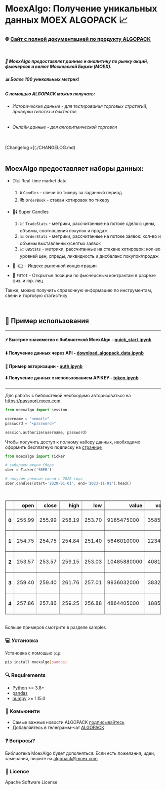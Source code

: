 # MoexAlgo: Получение уникальных данных MOEX ALGOPACK 📈

### 🌐 [Сайт с полной документацией по продукту ALGOPACK](https://moexalgo.github.io/)

<br>

##### 🚀 MoexAlgo предоставляет данные и аналитику по рынку акций, фьючерсов и валют Московской Биржи (MOEX). 

##### 📊 Более 100 уникальных метрик!

##### С помощью ALGOPACK можно получать:
- ###### Исторические данные - для тестирования торговых стратегий, проверки гипотез и бэктестов
- ###### Онлайн данные - для алгоритмической торговли



<br>
[Changelog »](./CHANGELOG.md)
<br><br>

## MoexAlgo предоставляет наборы данных:

* ⏰📊 Real-time market data 
  1. 🕯️ `Candles` - свечи по тикеру за заданный период
  2. 📚 `OrderBook` - стакан котировок по тикеру

* 🚀🕯️ Super Candles
  1.  💹 `TradeStats` - метрики, рассчитанные на потоке сделок: цены, объемы, соотношения покупок и продаж
  2.  📊 `OrderStats` - метрики, рассчитанные на потоке заявок: кол-во и объемы выставленных/снятых заявок
  3.   📈 `OBStats` - метрики, рассчитанные на стакане котировок: кол-во уровней цен, спреды, ликвидность и дисбаланс покупок/продаж
* 🎯 `HI2` - Индекс рыночной концентрации 
* 💼 `FUTOI` - Открытые позиции по фьючерсным контрактам в разрезе физ. и юр. лиц 

Также, можно получить справочную информацию по инструментам, свечи и торговую статистику

<br>

## 🚀 Пример использования

<hr>

#### ⚡️ Быстрое знакомство с библиотекой MoexAlgo - [quick_start.ipynb](./samples/quick_start.ipynb)

#### ⬇️ Получение данных через API - [download_algopack_data.ipynb](./samples/download_algopack_data.ipynb)

#### 🔐 Пример авторизации - [auth.ipynb](./samples/auth.ipynb)

#### ⬇️ Получение данных c использованием APIКЕУ - [token.ipynb](./samples/token.ipynb)
<hr>

Для работы с библиотекой необходимо авторизоваться на https://passport.moex.com

```python
from moexalgo import session

username = "<email>"
password = "<password>"

session.authorize(username, password)

```

Чтобы получить доступ к полному набору данных, необходимо оформить бесплатную подписку на [странице](https://www.moex.com/ru/analyticalproducts?futoi) 

```python
from moexalgo import Ticker

# выбираем акции Сбера
sber = Ticker('SBER')

# получим дневные свечи с 2020 года
sber.candles(start='2020-01-01', end='2023-11-01').head()
```

<br>

<div>
<table border="1" class="dataframe">
  <thead>
    <tr style="text-align: right;">
      <th></th>
      <th>open</th>
      <th>close</th>
      <th>high</th>
      <th>low</th>
      <th>value</th>
      <th>volume</th>
      <th>begin</th>
      <th>end</th>
    </tr>
  </thead>
  <tbody>
    <tr>
      <th>0</th>
      <td>255.99</td>
      <td>255.99</td>
      <td>258.19</td>
      <td>253.70</td>
      <td>9165475000</td>
      <td>35851840</td>
      <td>2020-01-03 09:00:00</td>
      <td>2020-01-03 18:59:59</td>
    </tr>
    <tr>
      <th>1</th>
      <td>254.75</td>
      <td>254.75</td>
      <td>254.84</td>
      <td>251.40</td>
      <td>5646010000</td>
      <td>22348300</td>
      <td>2020-01-06 09:00:00</td>
      <td>2020-01-06 18:59:59</td>
    </tr>
    <tr>
      <th>2</th>
      <td>253.57</td>
      <td>253.57</td>
      <td>259.15</td>
      <td>253.03</td>
      <td>10485880000</td>
      <td>40817240</td>
      <td>2020-01-08 09:00:00</td>
      <td>2020-01-08 18:59:59</td>
    </tr>
    <tr>
      <th>3</th>
      <td>259.40</td>
      <td>259.40</td>
      <td>261.76</td>
      <td>257.01</td>
      <td>9936032000</td>
      <td>38329020</td>
      <td>2020-01-09 09:00:00</td>
      <td>2020-01-09 18:59:59</td>
    </tr>
    <tr>
      <th>4</th>
      <td>257.86</td>
      <td>257.86</td>
      <td>259.25</td>
      <td>256.88</td>
      <td>4864405000</td>
      <td>18851390</td>
      <td>2020-01-10 09:00:00</td>
      <td>2020-01-10 18:59:59</td>
    </tr>
  </tbody>
</table>
</div>


<br>
Больше примеров смотрите в разделе samples

<br>

### 💻 Установка

Установка с помощью `pip`:

``` bash
pip install moexalgo[pandas]
```

### 🔍 Requirements

-   [Python](https://www.python.org) \>= 3.8+
-   [pandas](https://github.com/pydata/pandas)
-   [numpy](http://www.numpy.org) \>= 1.15.0


### 🤝 Комьюнити 

- Самые важные новости ALGOPACK [подписывайтесь](https://t.me/moex_algopack_news)
- Добавляйтесь в телеграмм-чат [ALGOPACK](https://t.me/moex_algopack)


### ❓ Вопросы?

Библиотека MoexAlgo будет дополняться. Если есть пожелания, идеи, замечания, пишите на <algopack@moex.com>

### 📜 Licence

Apache Software License
